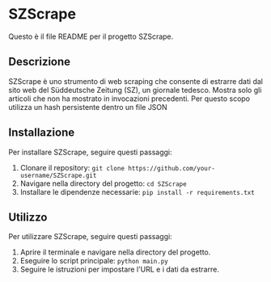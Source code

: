 # SZScrape

Questo è il file README per il progetto SZScrape.

## Descrizione

SZScrape è uno strumento di web scraping che consente di estrarre dati dal sito web del Süddeutsche Zeitung (SZ), un giornale tedesco. Mostra solo gli articoli che non ha mostrato in invocazioni precedenti. Per questo scopo utilizza un hash persistente dentro un file JSON

## Installazione

Per installare SZScrape, seguire questi passaggi:

1. Clonare il repository: `git clone https://github.com/your-username/SZScrape.git`
2. Navigare nella directory del progetto: `cd SZScrape`
3. Installare le dipendenze necessarie: `pip install -r requirements.txt`

## Utilizzo

Per utilizzare SZScrape, seguire questi passaggi:

1. Aprire il terminale e navigare nella directory del progetto.
2. Eseguire lo script principale: `python main.py`
3. Seguire le istruzioni per impostare l'URL e i dati da estrarre.

